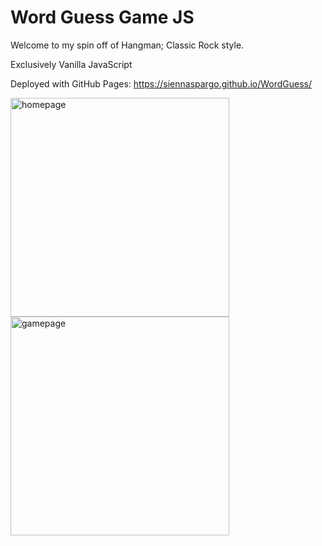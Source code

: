 # Word Guess Game JS
Welcome to my spin off of Hangman; Classic Rock style.

Exclusively Vanilla JavaScript

Deployed with GitHub Pages: https://siennaspargo.github.io/WordGuess/


<p align="left">
  <a href="https://siennaspargo.github.io/WordGuess/"> <img src="https://i.ibb.co/qgDDtLb/Screen-Shot-2019-06-28-at-7-25-52-PM.jpg" width="350" title="homepage"></a>
  <a href="https://siennaspargo.github.io/WordGuess/gamepage.html"> <img src="https://i.ibb.co/vwYpSfp/Screen-Shot-2019-06-28-at-7-26-02-PM.jpg" width="350" title="gamepage"></a>
</p>
